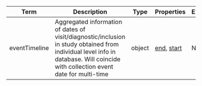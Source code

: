 |Term | Description | Type | Properties | Example | Enum|
| ---| ---| ---| ---| ---| --- |
| eventTimeline | Aggregated information of dates of visit/diagnostic/inclusion in study obtained from individual level info in database. Will coincide with collection event date for multi-time | object | [end](./end.md), [start](./start.md) | NA | NA|
